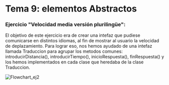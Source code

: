 # Tema 9: elementos Abstractos


### Ejercicio "Velocidad media versión plurilingüe":
El objetivo de este ejercicio era de crear una intefaz que pudiese comunicarse en distintos idiomas, al fin de mostrar al usuario la velocidad de deplazamiento. Para lograr eso, nos hemos ayudado de una intefaz llamada Traduccion para agrupar los metodos comunes: introducirDistancia(), introducirTiempo(), inicioRespuesta(), finRespuesta() y los hemos implementados en cada clase que heredaba de la clase Traduccion.

![Flowchart_ej2](https://user-images.githubusercontent.com/58274468/160652918-cc74d2b7-608d-4ff6-88c5-3f9a4611a580.png)
